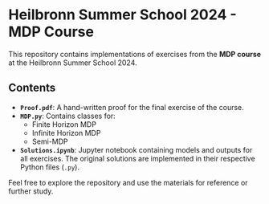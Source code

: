 # Heilbronn Summer School 2024 - MDP Course

This repository contains implementations of exercises from the **MDP course** at the Heilbronn Summer School 2024.

## Contents

- **`Proof.pdf`**: A hand-written proof for the final exercise of the course.
- **`MDP.py`**: Contains classes for:
  - Finite Horizon MDP
  - Infinite Horizon MDP
  - Semi-MDP
- **`Solutions.ipynb`**: Jupyter notebook containing models and outputs for all exercises. The original solutions are implemented in their respective Python files (`.py`).

Feel free to explore the repository and use the materials for reference or further study.
